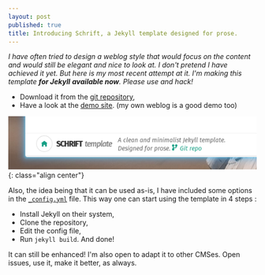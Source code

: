 ```yaml
---
layout: post
published: true
title: Introducing Schrift, a Jekyll template designed for prose.
---
```

*I have often tried to design a weblog style that would focus on the content and would still be elegant and nice to look at. I don't pretend I have achieved it yet. But here is my most recent attempt at it. I'm making this template **for Jekyll** **available now**. Please use and hack!*

* Download it from the [git repository](https://github.com/Schoewilliam/Schrift),
* Have a look at the [demo site](http://schoewilliam.github.io/Schrift/). (my own weblog is a good demo too)

![Schrift screenshot](/images/schrift/schriftscr1.png){: class="align center"}

Also, the idea being that it can be used as-is, I have included some options in the [`_config.yml`](https://github.com/Schoewilliam/Schrift/blob/master/_config.yml) file. This way one can start using the template in 4 steps :

* Install Jekyll on their system,
* Clone the repository,
* Edit the config file,
* Run `jekyll build`. And done!

It can still be enhanced! I'm also open to adapt it to other CMSes. Open issues, use it, make it better, as always.